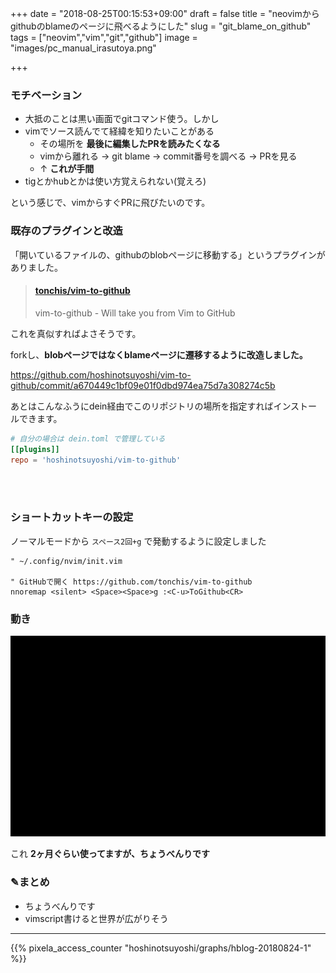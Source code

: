 +++
date = "2018-08-25T00:15:53+09:00"
draft = false
title = "neovimからgithubのblameのページに飛べるようにした"
slug = "git_blame_on_github"
tags = ["neovim","vim","git","github"]
image = "images/pc_manual_irasutoya.png"

+++

### モチベーション

* 大抵のことは黒い画面でgitコマンド使う。しかし
* vimでソース読んでて経緯を知りたいことがある
  * その場所を **最後に編集したPRを読みたくなる**
  * vimから離れる -> git blame -> commit番号を調べる -> PRを見る
  * ↑ **これが手間**
* tigとかhubとかは使い方覚えられない(覚えろ)


という感じで、vimからすぐPRに飛びたいのです。

<!--more-->

### 既存のプラグインと改造

「開いているファイルの、githubのblobページに移動する」というプラグインがありました。

<blockquote class="embedly-card" data-card-key="6f257114b6df4413a3f5872a7e143278" data-card-controls="0" data-card-type="article"><h4><a href="https://github.com/tonchis/vim-to-github">tonchis/vim-to-github</a></h4><p>vim-to-github - Will take you from Vim to GitHub</p></blockquote>
<script async src="//cdn.embedly.com/widgets/platform.js" charset="UTF-8"></script>

これを真似すればよさそうです。

forkし、**blobページではなくblameページに遷移するように改造しました。**

https://github.com/hoshinotsuyoshi/vim-to-github/commit/a670449c1bf09e01f0dbd974ea75d7a308274c5b

あとはこんなふうにdein経由でこのリポジトリの場所を指定すればインストールできます。


```toml
# 自分の場合は dein.toml で管理している
[[plugins]]
repo = 'hoshinotsuyoshi/vim-to-github'
```

<br>
<br>

### ショートカットキーの設定

ノーマルモードから `スペース2回+g` で発動するように設定しました

```
" ~/.config/nvim/init.vim

" GitHubで開く https://github.com/tonchis/vim-to-github
nnoremap <silent> <Space><Space>g :<C-u>ToGithub<CR>
```

### 動き

<img alt="slack" src="/images/vim_to_github_blame.gif" width=800>

これ **2ヶ月ぐらい使ってますが、ちょうべんりです**

### ✎まとめ

* ちょうべんりです
* vimscript書けると世界が広がりそう

<script type="text/javascript" src="/js/prism.js" async></script>

---

{{% pixela_access_counter "hoshinotsuyoshi/graphs/hblog-20180824-1" %}}
